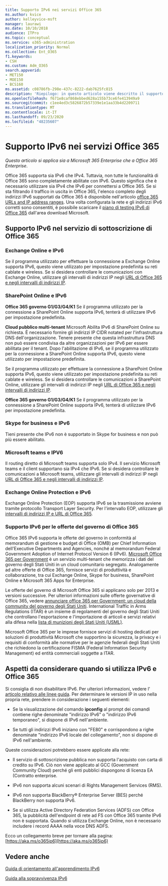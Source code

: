 ```yaml
---
title: Supporto IPv6 nei servizi Office 365
ms.author: kvice
author: kelleyvice-msft
manager: laurawi
ms.date: 10/10/2018
audience: ITPro
ms.topic: conceptual
ms.service: o365-administration
localization_priority: Normal
ms.collection: Ent_O365
f1.keywords:
- CSH
ms.custom: Adm_O365
search.appverid:
- MET150
- MOE150
- BCS160
ms.assetid: c08786fb-298e-437c-8222-dab7625fc815
description: 'Riepilogo: in questo articolo viene descritto il supporto IPv6 nei componenti di Microsoft Office 365 e nelle offerte governative di Office 365.'
ms.openlocfilehash: f671e8caf868ebbed628a155b73ce6fe413949a9
ms.sourcegitcommit: c1ee4ed3c5826872b57339e1e1aa33b4d2209711
ms.translationtype: MT
ms.contentlocale: it-IT
ms.lasthandoff: 09/23/2020
ms.locfileid: "48235607"
---
```

# <a name="ipv6-support-in-office-365-services"></a>Supporto IPv6 nei servizi Office 365

*Questo articolo si applica sia a Microsoft 365 Enterprise che a Office 365 Enterprise*.

Office 365 supporta sia IPv6 che IPv4. Tuttavia, non tutte le funzionalità di Office 365 sono completamente abilitate con IPv6. Questo significa che è necessario utilizzare sia IPv4 che IPv6 per connettersi a Office 365. Se si sta filtrando il traffico in uscita in Office 365, l'elenco completo degli indirizzi IPv6 supportati da Office 365 è disponibile nell'articolo [office 365 URLs and IP address ranges](urls-and-ip-address-ranges.md). Una volta configurata la rete e gli indirizzi IPv6 corretti sono consentiti, è possibile scaricare il [piano di testing IPv6 di Office 365](https://go.microsoft.com/fwlink/?LinkId=293447) dall'area download Microsoft.
  
## <a name="ipv6-support-in-office-365-subscription-service"></a>Supporto IPv6 nel servizio di sottoscrizione di Office 365

### <a name="exchange-online-and-ipv6"></a>Exchange Online e IPv6

Se il programma utilizzato per effettuare la connessione a Exchange Online supporta IPv6, questo viene utilizzato per impostazione predefinita su reti cablate e wireless. Se si desidera controllare le comunicazioni con Exchange Online, utilizzare gli intervalli di indirizzi IP negli [URL di Office 365 e negli intervalli di indirizzi IP](urls-and-ip-address-ranges.md).
  
### <a name="sharepoint-online-and-ipv6"></a>SharePoint Online e IPv6

 **Office 365 governo G1/G3/G4/K1** Se il programma utilizzato per la connessione a SharePoint Online supporta IPv6, tenterà di utilizzare IPv6 per impostazione predefinita.
  
 **Cloud pubblico multi-tenant** Microsoft Abilita IPv6 di SharePoint Online su richiesta. È necessario fornire gli indirizzi IP CIDR notated per l'infrastruttura DNS dell'organizzazione. Tenere presente che questa infrastruttura DNS non può essere condivisa da altre organizzazioni per IPv6 per essere abilitata per il tenant. Dopo l'abilitazione di IPv6, se il programma utilizzato per la connessione a SharePoint Online supporta IPv6, questo viene utilizzato per impostazione predefinita.
  
Se il programma utilizzato per effettuare la connessione a SharePoint Online supporta IPv6, questo viene utilizzato per impostazione predefinita su reti cablate e wireless. Se si desidera controllare le comunicazioni a SharePoint Online, utilizzare gli intervalli di indirizzi IP negli [URL di Office 365 e negli intervalli di indirizzi IP](urls-and-ip-address-ranges.md).
  
 **Office 365 governo G1/G3/G4/K1** Se il programma utilizzato per la connessione a SharePoint Online supporta IPv6, tenterà di utilizzare IPv6 per impostazione predefinita.
  
### <a name="skype-for-business-and-ipv6"></a>Skype for business e IPv6

Tieni presente che IPv6 non è supportato in Skype for business e non può più essere abilitato.

### <a name="microsoft-teams-and-ipv6"></a>Microsoft teams e IPV6

Il routing diretto di Microsoft teams supporta solo IPv4. Il servizio Microsoft teams e il client supportano sia IPv4 che IPv6. Se si desidera controllare le comunicazioni a Microsoft teams, utilizzare gli intervalli di indirizzi IP negli [URL di Office 365 e negli intervalli di indirizzi IP](urls-and-ip-address-ranges.md).
  
### <a name="exchange-online-protection-and-ipv6"></a>Exchange Online Protection e IPv6

Exchange Online Protection (EOP) supporta IPv6 se la trasmissione avviene tramite protocollo Transport Layer Security. Per l'intervallo EOP, utilizzare gli [intervalli di indirizzi IP e URL di Office 365](urls-and-ip-address-ranges.md).
  
### <a name="ipv6-support-for-office-365-government-offerings"></a>Supporto IPv6 per le offerte del governo di Office 365

Office 365 IPv6 supporta le offerte del governo in conformità al memorandum di gestione e budget di Office (OMB) per Chief Information dell'Executive Departments and Agencies, nonché al memorandum Federal Government Adoption of Internet Protocol Version 6 (IPv6). [Microsoft Office 365 per Government](https://go.microsoft.com/fwlink/p/?LinkId=325414) è un servizio multi-tenant che memorizza i dati del governo degli Stati Uniti in un cloud comunitario segregato. Analogamente ad altre offerte di Office 365, fornisce servizi di produttività e collaborazione, tra cui Exchange Online, Skype for business, SharePoint Online e Microsoft 365 Apps for Enterprise. 

Le offerte del governo di Microsoft Office 365 si applicano solo per 2013 e versioni successive. Per ulteriori informazioni sulle offerte governative di Office 365, vedere [annunciare office 365 per Government: un cloud della community del governo degli Stati Uniti](https://go.microsoft.com/fwlink/p/?LinkId=325414). International Traffic in Arms Regulations (ITAR) è un insieme di regolamenti del governo degli Stati Uniti che controllano l'esportazione e l'importazione di articoli e servizi relativi alla difesa nella [lista di munizioni degli Stati Uniti (USML)](https://go.microsoft.com/fwlink/p/?LinkId=325415). 

Microsoft Office 365 per le imprese fornisce servizi di hosting dedicati per soluzioni di produttività Microsoft che supportino la sicurezza, la privacy e i requisiti di conformità alle normative per le agenzie federali degli Stati Uniti che richiedono la certificazione FISMA (Federal Information Security Management) ed entità commerciali soggette a ITAR.
  
## <a name="things-to-consider-when-using-ipv6-and-office-365"></a>Aspetti da considerare quando si utilizza IPv6 e Office 365

Si consiglia di non disabilitare IPv6. Per ulteriori informazioni, vedere l' [articolo relativo alle linee guida](https://support.microsoft.com/help/929852/guidance-for-configuring-ipv6-in-windows-for-advanced-users). Per determinare le versioni IP in uso nella propria rete, prendere in considerazione i seguenti elementi:
  
- Se la visualizzazione del comando **ipconfig** al prompt dei comandi contiene righe denominate "indirizzo IPv6" o "indirizzo IPv6 temporaneo", si dispone di IPv6 nell'ambiente.

- Se tutti gli indirizzi IPv6 iniziano con "FE80" e corrispondono a righe denominate "indirizzo IPv6 locale del collegamento", non si dispone di IPv6 nell'ambiente.

Queste considerazioni potrebbero essere applicate alla rete:
  
- Il servizio di sottoscrizione pubblica non supporta l'acquisto con carta di credito su IPv6. Ciò non viene applicato al GCC (Government Community Cloud) perché gli enti pubblici dispongono di licenza EA (Contratto enterprise.

- IPv6 non supporta alcuni scenari di Rights Management Services (RMS).

- IPv6 non supporta BlackBerry® Enterprise Server (BES) perché BlackBerry non supporta IPv6.

- Se si utilizza Active Directory Federation Services (ADFS) con Office 365, la pubblicità dell'endpoint di rete ad FS con Office 365 tramite IPv6 non è supportata. Quando si utilizza Exchange Online, non è necessario includere i record AAAA nella voce DNS ADFS. 

Ecco un collegamento breve per tornare alla pagina: [https://aka.ms/o365ip6](https://aka.ms/o365ip6)
  
## <a name="see-also"></a>Vedere anche

[Guida di orientamento all'apprendimento IPv6](https://docs.microsoft.com/previous-versions/windows/it-pro/windows-server-2008-R2-and-2008/gg250710(v%3dws.10))
  
[Guida alla sopravvivenza IPv6](https://social.technet.microsoft.com/wiki/contents/articles/1728.ipv6-survival-guide.aspx)

